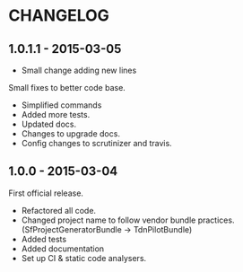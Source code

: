 # CHANGELOG

## 1.0.1.1 - 2015-03-05

* Small change adding new lines

Small fixes to better code base.

* Simplified commands
* Added more tests.
* Updated docs.
* Changes to upgrade docs.
* Config changes to scrutinizer and travis.

## 1.0.0 - 2015-03-04

First official release.

* Refactored all code.
* Changed project name to follow vendor bundle practices. (SfProjectGeneratorBundle -> TdnPilotBundle)
* Added tests
* Added documentation
* Set up CI & static code analysers.
